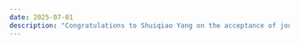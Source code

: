 ```yaml
---
date: 2025-07-01
description: "Congratulations to Shuiqiao Yang on the acceptance of journal paper in the World Wide Web journal."
---
```


